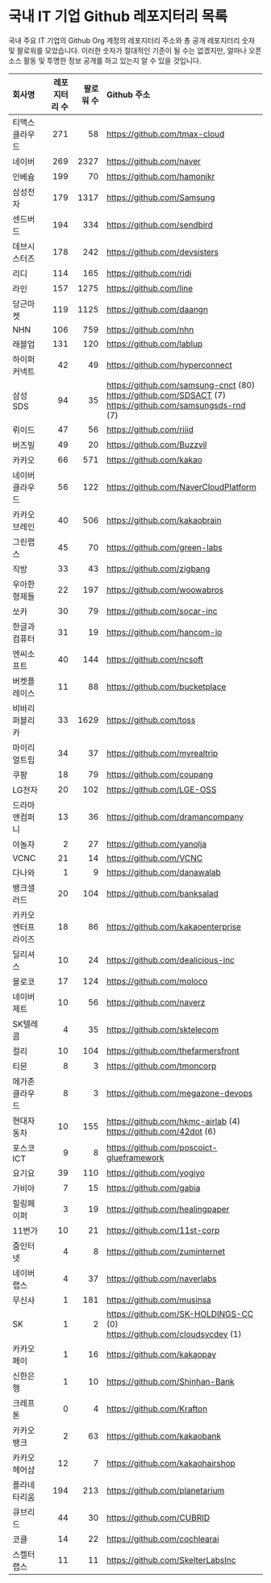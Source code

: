 # 국내 IT 기업 Github 레포지터리 목록
국내 주요 IT 기업의 Github Org 계정의 레포지터리 주소와 총 공개 레포지터리 숫자 및 팔로워를 모았습니다. 이러한 숫자가 절대적인 기준이 될 수는 없겠지만, 얼마나 오픈 소스 활동 및 투명한 정보 공개를 하고 있는지 알 수 있을 것입니다.

<!-- MARKDOWN_TABLE(GITHUB): START -->

| **회사명** | **레포지터리 수** | **팔로워 수** | **Github 주소** |
|:---|---:|---:|:---|
| 티맥스클라우드 | 271 | 58 | https://github.com/tmax-cloud |
| 네이버 | 269 | 2327 | https://github.com/naver |
| 인베슘 | 199 | 70 | https://github.com/hamonikr |
| 삼성전자 | 179 | 1317 | https://github.com/Samsung |
| 센드버드 | 194 | 334 | https://github.com/sendbird |
| 데브시스터즈 | 178 | 242 | https://github.com/devsisters |
| 리디 | 114 | 165 | https://github.com/ridi |
| 라인 | 157 | 1275 | https://github.com/line |
| 당근마켓 | 119 | 1125 | https://github.com/daangn |
| NHN | 106 | 759 | https://github.com/nhn |
| 래블업 | 131 | 120 | https://github.com/lablup |
| 하이퍼커넥트 | 42 | 49 | https://github.com/hyperconnect |
| 삼성SDS | 94 | 35 | https://github.com/samsung-cnct (80)<br />https://github.com/SDSACT (7)<br />https://github.com/samsungsds-rnd (7) |
| 뤼이드 | 47 | 56 | https://github.com/riiid |
| 버즈빌 | 49 | 20 | https://github.com/Buzzvil |
| 카카오 | 66 | 571 | https://github.com/kakao |
| 네이버클라우드 | 56 | 122 | https://github.com/NaverCloudPlatform |
| 카카오브레인 | 40 | 506 | https://github.com/kakaobrain |
| 그린랩스 | 45 | 70 | https://github.com/green-labs |
| 직방 | 33 | 43 | https://github.com/zigbang |
| 우아한형제들 | 22 | 197 | https://github.com/woowabros |
| 쏘카 | 30 | 79 | https://github.com/socar-inc |
| 한글과컴퓨터 | 31 | 19 | https://github.com/hancom-io |
| 엔씨소프트 | 40 | 144 | https://github.com/ncsoft |
| 버켓플레이스 | 11 | 88 | https://github.com/bucketplace |
| 비바리퍼블리카 | 33 | 1629 | https://github.com/toss |
| 마이리얼트립 | 34 | 37 | https://github.com/myrealtrip |
| 쿠팡 | 18 | 79 | https://github.com/coupang |
| LG전자 | 20 | 102 | https://github.com/LGE-OSS |
| 드라마앤컴퍼니 | 13 | 36 | https://github.com/dramancompany |
| 야놀자 | 2 | 27 | https://github.com/yanolja |
| VCNC | 21 | 14 | https://github.com/VCNC |
| 다나와 | 1 | 9 | https://github.com/danawalab |
| 뱅크샐러드 | 20 | 104 | https://github.com/banksalad |
| 카카오엔터프라이즈 | 18 | 86 | https://github.com/kakaoenterprise |
| 딜리셔스 | 10 | 24 | https://github.com/dealicious-inc |
| 몰로코 | 17 | 124 | https://github.com/moloco |
| 네이버제트 | 10 | 56 | https://github.com/naverz |
| SK텔레콤 | 4 | 35 | https://github.com/sktelecom |
| 컬리 | 10 | 104 | https://github.com/thefarmersfront |
| 티몬 | 8 | 3 | https://github.com/tmoncorp |
| 메가존클라우드 | 8 | 3 | https://github.com/megazone-devops |
| 현대자동차 | 10 | 155 | https://github.com/hkmc-airlab (4)<br />https://github.com/42dot (6) |
| 포스코ICT | 9 | 8 | https://github.com/poscoict-glueframework |
| 요기요 | 39 | 110 | https://github.com/yogiyo |
| 가비아 | 7 | 15 | https://github.com/gabia |
| 힐링페이퍼 | 3 | 19 | https://github.com/healingpaper |
| 11번가 | 10 | 21 | https://github.com/11st-corp |
| 줌인터넷 | 4 | 8 | https://github.com/zuminternet |
| 네이버랩스 | 4 | 37 | https://github.com/naverlabs |
| 무신사 | 1 | 181 | https://github.com/musinsa |
| SK | 1 | 2 | https://github.com/SK-HOLDINGS-CC (0)<br />https://github.com/cloudsvcdev (1) |
| 카카오페이 | 1 | 16 | https://github.com/kakaopay |
| 신한은행 | 1 | 10 | https://github.com/Shinhan-Bank |
| 크레프톤 | 0 | 4 | https://github.com/Krafton |
| 카카오뱅크 | 2 | 63 | https://github.com/kakaobank |
| 카카오헤어샵 | 12 | 7 | https://github.com/kakaohairshop |
| 플라네타리움 | 194 | 213 | https://github.com/planetarium |
| 큐브리드 | 44 | 30 | https://github.com/CUBRID |
| 코클 | 14 | 22 | https://github.com/cochlearai |
| 스켈터랩스 | 11 | 11 | https://github.com/SkelterLabsInc |

<!-- MARKDOWN_TABLE(GITHUB): END -->
